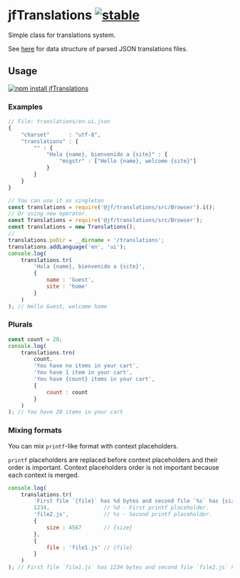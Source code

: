 # jfTranslations [![stable](http://badges.github.io/stability-badges/dist/stable.svg)](http://github.com/badges/stability-badges)

Simple class for translations system.

See [here](https://github.com/smhg/gettext-parser#data-structure-of-parsed-mopo-files) for
data structure of parsed JSON translations files.

## Usage

[![npm install jfTranslations](https://nodei.co/npm/@jf/translations.png?compact=true)](https://npmjs.org/package/@jf/translations/)

### Examples

```js
// File: translations/en.ui.json
{
    "charset"      : "utf-8",
    "translations" : {
        "" : {
            "Hola {name}, bienvenido a {site}" : {
                "msgstr" : ["Hello {name}, welcome {site}"]
            }
        }
    }
}
```

```js
// You can use it as singleton 
const translations = require('@jf/translations/src/Browser').i();
// Or using new operator. 
const Translations = require('@jf/translations/src/Browser');
const translations = new Translations();
//
translations.poDir = __dirname + '/translations';
translations.addLanguage('en', 'ui');
console.log(
    translations.tr(
        'Hola {name}, bienvenido a {site}',
        {
            name : 'Guest',
            site : 'home'
        }
    )
); // Hello Guest, welcome home
```

### Plurals
```js
const count = 20;
console.log(
    translations.trn(
        count,
        'You have no items in your cart',
        'You have 1 item in your cart',
        'You have {count} items in your cart',
        {
            count : count
        }
    )
); // You have 20 items in your cart
```

### Mixing formats

You can mix `printf`-like format with context placeholders.

`printf` placeholders are replaced before context placeholders and their 
order is important. Context placeholders order is not important because
each context is merged.

```js
console.log(
    translations.tr(
        'First file `{file}` has %d bytes and second file `%s` has {size} bytes.',
        1234,                 // %d - First printf placeholder.
        'file2.js',           // %s - Second printf placeholder.
        {
            size : 4567       // {size}
        },
        {
            file : 'file1.js' // {file}
        }
    )
); // First file `file1.js` has 1234 bytes and second file `file2.js` has 4567 bytes.',
```
